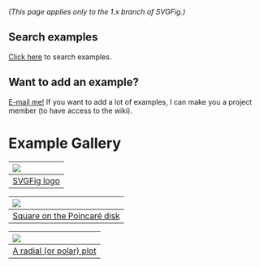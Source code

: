 _(This page applies only to the 1.x branch of SVGFig.)_

## Search examples ##

[Click here](http://code.google.com/p/svgfig/w/list?q=label:Example) to search examples.

## Want to add an example? ##

[E-mail me!](mailto:jpivarski@gmail.com)  If you want to add a lot of examples, I can make you a project member (to have access to the wiki).

# Example Gallery #

| [![](http://svgfig.googlecode.com/svn/wiki/svgfig_logo.png)](http://code.google.com/p/svgfig/wiki/SVGFigLogo) |
|:--------------------------------------------------------------------------------------------------------------|
| [SVGFig logo](SVGFigLogo.md) |

| [![](http://svgfig.googlecode.com/svn/wiki/ExamplePoincare.png)](http://code.google.com/p/svgfig/wiki/ExamplePoincare) |
|:-----------------------------------------------------------------------------------------------------------------------|
| [Square on the Poincaré disk](ExamplePoincare.md) |

| [![](http://svgfig.googlecode.com/svn/wiki/ExampleRadialPlot.png)](http://code.google.com/p/svgfig/wiki/ExampleRadialPlot) |
|:---------------------------------------------------------------------------------------------------------------------------|
| [A radial (or polar) plot](ExampleRadialPlot.md) |